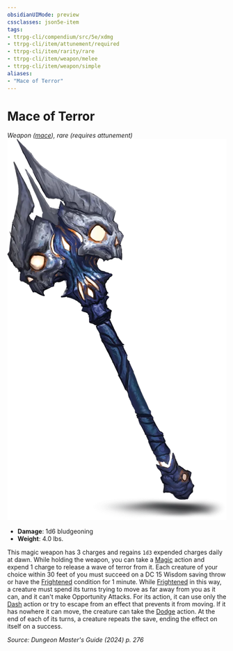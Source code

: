```yaml
---
obsidianUIMode: preview
cssclasses: json5e-item
tags:
- ttrpg-cli/compendium/src/5e/xdmg
- ttrpg-cli/item/attunement/required
- ttrpg-cli/item/rarity/rare
- ttrpg-cli/item/weapon/melee
- ttrpg-cli/item/weapon/simple
aliases: 
- "Mace of Terror"
---
```

# Mace of Terror
*Weapon ([mace](3-Mechanics/CLI/items/mace-xphb.md)), rare (requires attunement)*  
![](3-Mechanics/CLI/items/img/mace-of-terror.webp#right)

- **Damage**: 1d6 bludgeoning
- **Weight**: 4.0 lbs.

This magic weapon has 3 charges and regains `1d3` expended charges daily at dawn. While holding the weapon, you can take a [Magic](3-Mechanics/CLI/rules/actions.md#Magic) action and expend 1 charge to release a wave of terror from it. Each creature of your choice within 30 feet of you must succeed on a DC 15 Wisdom saving throw or have the [Frightened](3-Mechanics/CLI/rules/conditions.md#Frightened) condition for 1 minute. While [Frightened](3-Mechanics/CLI/rules/conditions.md#Frightened) in this way, a creature must spend its turns trying to move as far away from you as it can, and it can't make Opportunity Attacks. For its action, it can use only the [Dash](3-Mechanics/CLI/rules/actions.md#Dash) action or try to escape from an effect that prevents it from moving. If it has nowhere it can move, the creature can take the [Dodge](3-Mechanics/CLI/rules/actions.md#Dodge) action. At the end of each of its turns, a creature repeats the save, ending the effect on itself on a success.

*Source: Dungeon Master's Guide (2024) p. 276*